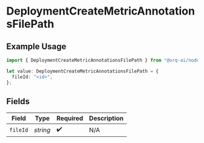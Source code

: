 # DeploymentCreateMetricAnnotationsFilePath

## Example Usage

```typescript
import { DeploymentCreateMetricAnnotationsFilePath } from "@orq-ai/node/models/operations";

let value: DeploymentCreateMetricAnnotationsFilePath = {
  fileId: "<id>",
};
```

## Fields

| Field              | Type               | Required           | Description        |
| ------------------ | ------------------ | ------------------ | ------------------ |
| `fileId`           | *string*           | :heavy_check_mark: | N/A                |